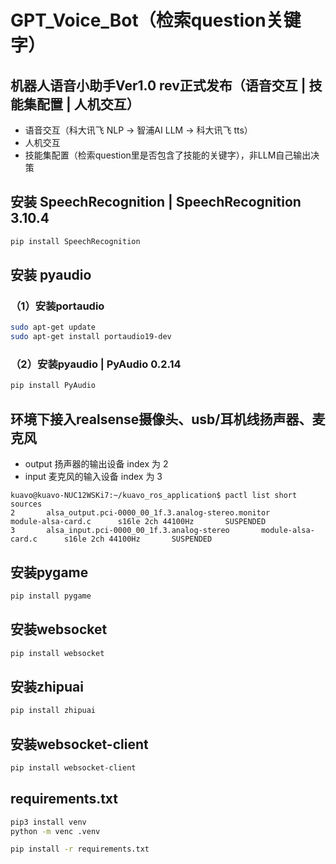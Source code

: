 # GPT_Voice_Bot（检索question关键字）
## 机器人语音小助手Ver1.0 rev正式发布（语音交互 | 技能集配置 | 人机交互）
* 语音交互（科大讯飞 NLP -> 智浦AI LLM -> 科大讯飞 tts）
* 人机交互
* 技能集配置（检索question里是否包含了技能的关键字），非LLM自己输出决策

## 安装 SpeechRecognition | SpeechRecognition 3.10.4
```bash
pip install SpeechRecognition
```

## 安装 pyaudio
### （1）安装portaudio
```bash
sudo apt-get update
sudo apt-get install portaudio19-dev
```
### （2）安装pyaudio | PyAudio 0.2.14
```bash 
pip install PyAudio
```

## 环境下接入realsense摄像头、usb/耳机线扬声器、麦克风
* output 扬声器的输出设备 index 为 2 
* input  麦克风的输入设备 index 为 3
```shell
kuavo@kuavo-NUC12WSKi7:~/kuavo_ros_application$ pactl list short sources
2       alsa_output.pci-0000_00_1f.3.analog-stereo.monitor      module-alsa-card.c      s16le 2ch 44100Hz       SUSPENDED
3       alsa_input.pci-0000_00_1f.3.analog-stereo       module-alsa-card.c      s16le 2ch 44100Hz       SUSPENDED
```

## 安装pygame
```bash
pip install pygame
```

## 安装websocket
```bash
pip install websocket
```

## 安装zhipuai
```bash
pip install zhipuai
```

## 安装websocket-client
```bash
pip install websocket-client
```

## requirements.txt
```bash
pip3 install venv
python -m venc .venv

pip install -r requirements.txt
```
